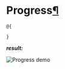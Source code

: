 # Progress[¶](https://getbootstrap.com/docs/4.3/components/progress/)

> 

```cshtml
@{

}
```

***result:***

![Progress demo](../../demo/progress-demo.jpg)
